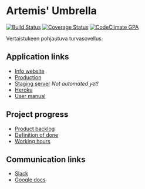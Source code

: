 # Artemis' Umbrella
[![Build Status](https://travis-ci.com/Yskinator/seksityo.svg?token=41SHUMweY7uuRhfaw17C&branch=master)](https://travis-ci.com/Yskinator/seksityo)          [![Coverage Status](https://coveralls.io/repos/github/Yskinator/seksityo/badge.svg?branch=master)](https://coveralls.io/github/Yskinator/seksityo?branch=master) [![CodeClimate GPA](https://codeclimate.com/github/Yskinator/seksityo/badges/gpa.svg)](https://codeclimate.com/github/Yskinator/seksityo)


Vertaistukeen pohjautuva turvasovellus.


## Application links
* [Info website](https://artemisumbrella.com)
* [Production](https://info.artemisumbrella.com)
* [Staging server](http://staging.artemisumbrella.com/) *Not automated yet!* 
* [Heroku](http://artemisumbrella.herokuapp.com)
* [User manual](https://drive.google.com/file/d/0Bztkd2OpADZVVHhESUE5N21ZSVU/view?usp=sharing)

## Project progress
* [Product backlog](https://trello.com/b/D8Ie2cXg/seksityo)
* [Definition of done](https://drive.google.com/file/d/0Bztkd2OpADZVbUxoSGhuYkpiTncxUUw5V0dxS3pQWVVOYlRF/view)
* [Working hours](https://docs.google.com/spreadsheets/d/1qSCvHsSDEliY1WQAgo14Q4blZXqp_mHPGisKarl-cIs/edit?usp=sharing)

## Communication links
* [Slack](https://seksity.slack.com/messages/general/)
* [Google docs](https://drive.google.com/drive/folders/0B65IWFF6F5DSenhqLVlPc3hCNXM)
